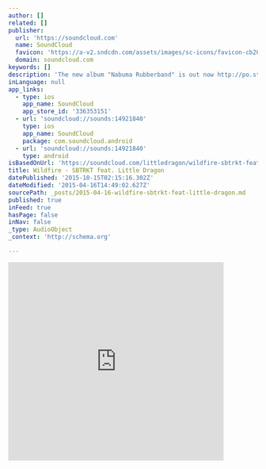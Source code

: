 ```yaml
---
author: []
related: []
publisher:
  url: 'https://soundcloud.com'
  name: SoundCloud
  favicon: 'https://a-v2.sndcdn.com/assets/images/sc-icons/favicon-cb20269e.ico'
  domain: soundcloud.com
keywords: []
description: 'The new album "Nabuma Rubberband" is out now http://po.st/NabumaRubberband Available in the USA on May 13th on Loma Vista Recordings Available in the rest of the world on May 12th on Because Music w'
inLanguage: null
app_links:
  - type: ios
    app_name: SoundCloud
    app_store_id: '336353151'
  - url: 'soundcloud://sounds:14921840'
    type: ios
    app_name: SoundCloud
    package: com.soundcloud.android
  - url: 'soundcloud://sounds:14921840'
    type: android
isBasedOnUrl: 'https://soundcloud.com/littledragon/wildfire-sbtrkt-feat-little'
title: Wildfire - SBTRKT feat. Little Dragon
datePublished: '2015-10-15T02:15:16.302Z'
dateModified: '2015-04-16T14:49:02.627Z'
sourcePath: _posts/2015-04-16-wildfire-sbtrkt-feat-little-dragon.md
published: true
inFeed: true
hasPage: false
inNav: false
_type: AudioObject
_context: 'http://schema.org'

---
```

<iframe src="https://cdn.embedly.com/widgets/media.html?src=https%3A%2F%2Fw.soundcloud.com%2Fplayer%2F%3Furl%3Dhttps%253A%252F%252Fapi.soundcloud.com%252Ftracks%252F14921840%26auto_play%3Dfalse%26show_artwork%3Dtrue%26visual%3Dtrue%26origin%3Dtwitter&amp;src_secure=1&amp;url=https%3A%2F%2Fsoundcloud.com%2Flittledragon%2Fwildfire-sbtrkt-feat-little&amp;image=https%3A%2F%2Fi1.sndcdn.com%2Favatars-000069640556-ybg3hc-t500x500.jpg&amp;key=b7d04c9b404c499eba89ee7072e1c4f7&amp;type=text%2Fhtml&amp;schema=soundcloud" width="435" height="400" scrolling="no" frameborder="0" allowfullscreen="allowfullscreen" style=""></iframe>